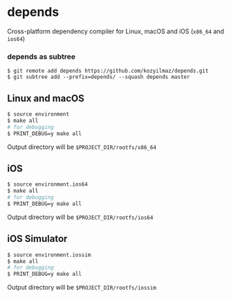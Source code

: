 # depends
Cross-platform dependency compiler for Linux, macOS and iOS (`x86_64` and `ios64`)

### depends as subtree
```
$ git remote add depends https://github.com/kozyilmaz/depends.git
$ git subtree add --prefix=depends/ --squash depends master
```

## Linux and macOS
```sh
$ source environment
$ make all
# for debugging
$ PRINT_DEBUG=y make all
```
Output directory will be `$PROJECT_DIR/rootfs/x86_64`

## iOS
```sh
$ source environment.ios64
$ make all
# for debugging
$ PRINT_DEBUG=y make all
```
Output directory will be `$PROJECT_DIR/rootfs/ios64`

## iOS Simulator
```sh
$ source environment.iossim
$ make all
# for debugging
$ PRINT_DEBUG=y make all
```
Output directory will be `$PROJECT_DIR/rootfs/iossim`
